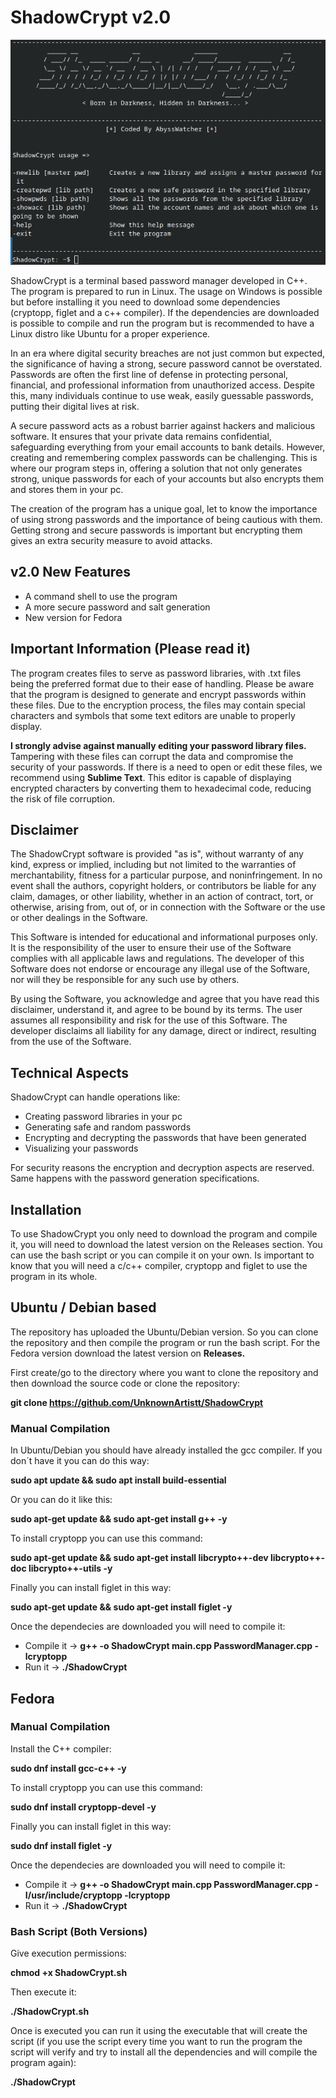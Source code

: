 # ShadowCrypt v2.0

<img src="Banner/shadowcryptbanner.png">

ShadowCrypt is a terminal based password manager developed in C++. The program is prepared to run in Linux. The usage on Windows is possible but before installing it you need to download some dependencies (cryptopp, figlet and a c++ compiler). If the dependencies are downloaded is possible to compile and run the program but is recommended to have a Linux distro like Ubuntu for a proper experience.

In an era where digital security breaches are not just common but expected, the significance of having a strong, secure password cannot be overstated. Passwords are often the first line of defense in protecting personal, financial, and professional information from unauthorized access. Despite this, many individuals continue to use weak, easily guessable passwords, putting their digital lives at risk.

A secure password acts as a robust barrier against hackers and malicious software. It ensures that your private data remains confidential, safeguarding everything from your email accounts to bank details. However, creating and remembering complex passwords can be challenging. This is where our program steps in, offering a solution that not only generates strong, unique passwords for each of your accounts but also encrypts them and stores them in your pc.

The creation of the program has a unique goal, let to know the importance of using strong passwords and the importance of being cautious with them. Getting strong and secure passwords is important but encrypting them gives an extra security measure to avoid attacks.

## v2.0 New Features

- A command shell to use the program
- A more secure password and salt generation
- New version for Fedora

## Important Information (Please read it)

The program creates files to serve as password libraries, with .txt files being the preferred format due to their ease of handling. Please be aware that the program is designed to generate and encrypt passwords within these files. Due to the encryption process, the files may contain special characters and symbols that some text editors are unable to properly display.

<b>I strongly advise against manually editing your password library files.</b> Tampering with these files can corrupt the data and compromise the security of your passwords. If there is a need to open or edit these files, we recommend using <b>Sublime Text</b>. This editor is capable of displaying encrypted characters by converting them to hexadecimal code, reducing the risk of file corruption.

## Disclaimer

The ShadowCrypt software is provided "as is", without warranty of any kind, express or implied, including but not limited to the warranties of merchantability, fitness for a particular purpose, and noninfringement. In no event shall the authors, copyright holders, or contributors be liable for any claim, damages, or other liability, whether in an action of contract, tort, or otherwise, arising from, out of, or in connection with the Software or the use or other dealings in the Software.

This Software is intended for educational and informational purposes only. It is the responsibility of the user to ensure their use of the Software complies with all applicable laws and regulations. The developer of this Software does not endorse or encourage any illegal use of the Software, nor will they be responsible for any such use by others.

By using the Software, you acknowledge and agree that you have read this disclaimer, understand it, and agree to be bound by its terms. The user assumes all responsibility and risk for the use of this Software. The developer disclaims all liability for any damage, direct or indirect, resulting from the use of the Software.

## Technical Aspects

ShadowCrypt can handle operations like:
- Creating password libraries in your pc
- Generating safe and random passwords
- Encrypting and decrypting the passwords that have been generated
- Visualizing your passwords

For security reasons the encryption and decryption aspects are reserved. Same happens with the password generation specifications.

## Installation

To use ShadowCrypt you only need to download the program and compile it, you will need to download the latest version on the Releases section. You can use the bash script or you can compile it on your own. Is important to know that you will need a c/c++ compiler, cryptopp and figlet to use the program in its whole.

## Ubuntu / Debian based

The repository has uploaded the Ubuntu/Debian version. So you can clone the repository and then compile the program or run the bash script. For the Fedora version download the latest version on <b>Releases.</b>

First create/go to the directory where you want to clone the repository and then download the source code or clone the repository:

<b>git clone https://github.com/UnknownArtistt/ShadowCrypt</b>

### Manual Compilation

In Ubuntu/Debian you should have already installed the gcc compiler. If you don´t have it you can do this way:

<b>sudo apt update && sudo apt install build-essential</b>

Or you can do it like this:

<b>sudo apt-get update && sudo apt-get install g++ -y</b>

To install cryptopp you can use this command:

<b>sudo apt-get update && sudo apt-get install libcrypto++-dev libcrypto++-doc libcrypto++-utils -y</b>

Finally you can install figlet in this way:

<b>sudo apt-get update && sudo apt-get install figlet -y</b>

Once the dependecies are downloaded you will need to compile it:

- Compile it -> <b>g++ -o ShadowCrypt main.cpp PasswordManager.cpp -lcryptopp</b> 
- Run it -> <b>./ShadowCrypt</b>

## Fedora

### Manual Compilation

Install the C++ compiler:

<b>sudo dnf install gcc-c++ -y</b>

To install cryptopp you can use this command:

<b>sudo dnf install cryptopp-devel -y</b>

Finally you can install figlet in this way:

<b>sudo dnf install figlet -y</b>

Once the dependecies are downloaded you will need to compile it:

- Compile it -> <b>g++ -o ShadowCrypt main.cpp PasswordManager.cpp -I/usr/include/cryptopp -lcryptopp</b>
- Run it -> <b>./ShadowCrypt</b>

### Bash Script (Both Versions)

Give execution permissions:

<b>chmod +x ShadowCrypt.sh</b> 

Then execute it:

<b>./ShadowCrypt.sh</b>

Once is executed you can run it using the executable that will create the script (if you use the script every time you want to run the program the script will verify and try to install all the dependencies and will compile the program again):

<b>./ShadowCrypt</b>





